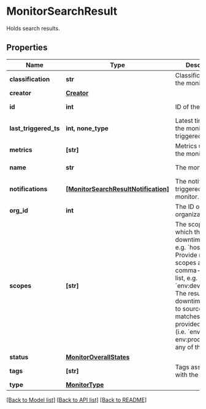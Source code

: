 # MonitorSearchResult

Holds search results.

## Properties

| Name                  | Type                                                                        | Description                                                                                                                                                                                                                                                                                        | Notes                 |
| --------------------- | --------------------------------------------------------------------------- | -------------------------------------------------------------------------------------------------------------------------------------------------------------------------------------------------------------------------------------------------------------------------------------------------- | --------------------- |
| **classification**    | **str**                                                                     | Classification of the monitor.                                                                                                                                                                                                                                                                     | [optional] [readonly] |
| **creator**           | [**Creator**](Creator.md)                                                   |                                                                                                                                                                                                                                                                                                    | [optional]            |
| **id**                | **int**                                                                     | ID of the monitor.                                                                                                                                                                                                                                                                                 | [optional] [readonly] |
| **last_triggered_ts** | **int, none_type**                                                          | Latest timestamp the monitor triggered.                                                                                                                                                                                                                                                            | [optional] [readonly] |
| **metrics**           | **[str]**                                                                   | Metrics used by the monitor.                                                                                                                                                                                                                                                                       | [optional] [readonly] |
| **name**              | **str**                                                                     | The monitor name.                                                                                                                                                                                                                                                                                  | [optional] [readonly] |
| **notifications**     | [**[MonitorSearchResultNotification]**](MonitorSearchResultNotification.md) | The notification triggered by the monitor.                                                                                                                                                                                                                                                         | [optional] [readonly] |
| **org_id**            | **int**                                                                     | The ID of the organization.                                                                                                                                                                                                                                                                        | [optional] [readonly] |
| **scopes**            | **[str]**                                                                   | The scope(s) to which the downtime applies, e.g. &#x60;host:app2&#x60;. Provide multiple scopes as a comma-separated list, e.g. &#x60;env:dev,env:prod&#x60;. The resulting downtime applies to sources that matches ALL provided scopes (i.e. &#x60;env:dev AND env:prod&#x60;), NOT any of them. | [optional]            |
| **status**            | [**MonitorOverallStates**](MonitorOverallStates.md)                         |                                                                                                                                                                                                                                                                                                    | [optional]            |
| **tags**              | **[str]**                                                                   | Tags associated with the monitor.                                                                                                                                                                                                                                                                  | [optional] [readonly] |
| **type**              | [**MonitorType**](MonitorType.md)                                           |                                                                                                                                                                                                                                                                                                    | [optional]            |

[[Back to Model list]](README.md#documentation-for-models) [[Back to API list]](README.md#documentation-for-api-endpoints) [[Back to README]](README.md)

